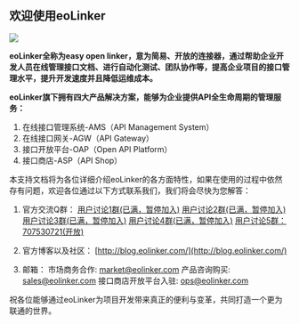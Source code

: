 ## 欢迎使用eoLinker
![](http://data.eolinker.com/course/5afzRpSe95a0abcd09eab17bbd05968b5ce0cb2fa4e41af)

**eoLinker全称为easy open linker，意为简易、开放的连接器，通过帮助企业开发人员在线管理接口文档、进行自动化测试、团队协作等，提高企业项目的接口管理水平，提升开发速度并且降低运维成本。**

**eoLinker旗下拥有四大产品解决方案，能够为企业提供API全生命周期的管理服务：**
1. 在线接口管理系统-AMS（API Management System）
2. 在线接口网关-AGW（API Gateway）
3. 接口开放平台-OAP（Open API Platform）
4. 接口商店-ASP（API Shop）

本支持文档将为各位详细介绍eoLinker的各方面特性，如果在使用的过程中依然存有问题，欢迎各位通过以下方式联系我们，我们将会尽快为您解答：
1. 官方交流Q群：
[用户讨论1群(已满，暂停加入)](https://jq.qq.com/?_wv=1027&k=5ieOtY7)
[用户讨论2群(已满，暂停加入)](https://jq.qq.com/?_wv=1027&k=5eVxKs3)
[用户讨论3群(已满，暂停加入)](https://jq.qq.com/?_wv=1027&k=5X2GVFf)
[用户讨论4群(已满，暂停加入)](https://jq.qq.com/?_wv=1027&k=51Kk8Lz)
[用户讨论5群：707530721(开放)](https://jq.qq.com/?_wv=1027&k=5lDoleL)

2. 官方博客以及社区：
[http://blog.eolinker.com/](http://blog.eolinker.com/)

3. 邮箱：
市场商务合作: market@eolinker.com
产品咨询购买: sales@eolinker.com
接口商店开放平台入驻: ops@eolinker.com

祝各位能够通过eoLinker为项目开发带来真正的便利与变革，共同打造一个更为联通的世界。